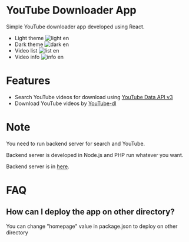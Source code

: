 # YouTube Downloader App

Simple YouTube downloader app developed using React.

- Light theme
  ![light en](https://user-images.githubusercontent.com/17893401/87107422-acea2680-c29a-11ea-9a72-4f5dd608b334.png)
- Dark theme
  ![dark en](https://user-images.githubusercontent.com/17893401/87107429-b4113480-c29a-11ea-9e81-5837180c8bf3.png)
- Video list
  ![list en](https://user-images.githubusercontent.com/17893401/87109474-c5a90b00-c29f-11ea-9951-df0f3084de88.png)
- Video info
  ![info en](https://user-images.githubusercontent.com/17893401/87107437-ba9fac00-c29a-11ea-9ec2-1c4625e0748d.png)

# Features

- Search YouTube videos for download using [YouTube Data API v3](https://developers.google.com/youtube/v3/getting-started)
- Download YouTube videos by [YouTube-dl](https://github.com/ytdl-org/youtube-dl)

# Note

You need to run backend server for search and YouTube.

Backend server is developed in Node.js and PHP run whatever you want.

Backend server is in [here](server).

# FAQ

## How can I deploy the app on other directory?

You can change "homepage" value in package.json to deploy on other directory

